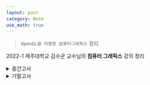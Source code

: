 ```yaml
---
layout: post
category: Note
use_math: true
---
```


> `OpenGL을 이용한 컴퓨터그래픽스` 정리

2022-1 제주대학교 김수균 교수님의 **컴퓨터 그래픽스** 강의 정리

<details>
<summary>중간고사</summary>
<div markdown="1">

## 컴퓨터 그래픽스 시스템

- 입력 -> Processor(CPU) -> Graphics Processor(GPU) -> Frame Buffer -> 모니터
- **이미지**: 2차원 이미지를 효과적으로 표현
- **모델링**: 가상 3차원 물체를 효과적으로 표현
- **렌더링**: 3차원 모델에서 2차원 이미지로 사진과 같이 사실적으로 표현
- **애니메이션**: 시간에 따른 움직임으로 자연스럽게 표현

## 필셀과 프레임 버퍼

- 래스터 방식: 그래픽스 시스엠 안에서 픽셀의 배열, 즉 래스터로 생성됨
- 각 픽셀은 영상의 한 위치나 작은 영역에 대응
- 픽셀은 Frame Buffer라고 부르는 메모리의 한 부분에 집단으로 저장

## 해상도

- 프레임 버퍼의 픽셀 수가 우리들이 볼 수 있는 영상의 상세함을 결정
- 각 픽셀의 비트 수로 정의되는 프레임 버퍼의 깊이. 즉, 정밀도가 주어진 시스템이 얼마나 많은 색을 표현할 수 있는지 결정함

## 래스터화 혹은 주사변화

- 응용 프로그램에 의하여 픽셀에 관한 정보를 처리하여 프레임 버퍼에 저장시키는 것

## OpenGL의 특징

- 그래픽스 하드웨어에 대한 소프트웨어 인터페이스
- 플랫폼에 독립적
- 다양한 그래픽스 기능을 지원하여 응용 소프트웨어 개발 용이
- OpenGL 가속 하드웨어는 셰이딩 언어를 하드웨어적으로 가속하는 기능 제공

## 그래픽스 파이프라인

- PC 메모리에 있는 프로그램과 데이터
- 그래픽스 파이프라인 구조
  - 정점 처리
  - 클리핑과 기본요소로 조립(선분, 다각형, 곡선과 곡면)
  - 래스터화
  - 단편 처리
- 응용프로그램 -> 정점 처리 -> 클리핑과 기본요소로 조립 -> 래스터화 -> 단편 처리 -> 디스플레이

## 윈도우 GDI

- 그래픽의 출력 담당
- 프린터에 프린트하는 기능도 담당

## 창 800x600변환

```c++
BOOL InitInstance(HINSTANCE hInstance, int nCmdShow){
HWND hWnd = CreateWindowW(szWindowClass, szTitle, WS_OVERLAPPEDWINDOW,
      CW_USEDEFAULT, 0, 800, 600, nullptr, nullptr, hInstance, nullptr);
}
```

## 유효화

- 윈도우의 클리아언트 영역을 훼손하면, 윈도우는 WM_PAINT 메시지를 응용 프로그램으로 보냄
- 프로그램은 윈도우에게 그 메시지를 받아서 처리했다는 것을 알려야 함
- 윈도우에게 알리는 과정을 사각형을 유효화 한다고 함

## WM_PAINT

### BeginPaint() ... EndPaint()

- 장점: 자동으로 유효화 수행
- 단점: 무효사각형을 나타내는 rcPaint 속성을 가지고 있으며, 윈도우의 클리핑 영역 외부에는 어떤 것도 그릴 수 없음
  - 그리고 싶다면 rcPaint를 다시 정의해야 함

### GetDC() ... ReleaseDC()

- 장점: 클리핑 사각형을 전체 클라이언트 영역이 됨. 따라서 클라이언트 영역을 그리기 위해 매번 무효 사각형을 정의할 필요가 없음
- 단점: 무효 사각형을 유효화하기 위해 직접 ValidateRect()를 호출
  - 윈도우는 유효화가 이루어지지 않으면 계속 WM_PAINT 메시지를 보냄

## 무효사각형(Invalid Rectangle)

- 다시 그릴 필요가 없는 유일한 영역
- InvalidateRect()함수는 클라이언트 영역의 임의의 부분만 그림

```c++
case WM_SIZE:
        GetClientRect(hWnd, &clientRect);
        Resize(clientRect.right, clientRect.bottom);
        InvalidateRect(hWnd, NULL, false);
        //(무효화할 윈도우 핸들/ 무효화할 사각형 영역 포인터/BeginPaint()를 위해 플래그 지움)

        break;
```

## ValidateRect 역할

- InvalidateRect의 반대
- 무효화된 영역을 유효화시켜 WM_PAINT 메시지가 발생하는 것을 막는데 사용함
- WM_PAINT에서 BeginPaint 함수를 사용하지 않으면 WM_PAINT 메시지가 계속 발생하여 무의미하게 CPU를 사용하는 문제가 발생
  - ValidateRect을 이용해 해결함

## bSetupPixelFormat()

- OpenGL에서 사용하기 위하여 GDI에서 제공하는 화소형식을 적절히 지정해야 함

```c++
bool bSetupPixelFormat(HDC hdc)
{
    PIXELFORMATDESCRIPTOR pfd;
    int pixelformat;

    pfd.nSize = sizeof(PIXELFORMATDESCRIPTOR);
    pfd.nVersion = 1;
    pfd.dwFlags = PFD_DRAW_TO_WINDOW | PFD_SUPPORT_OPENGL | PFD_DOUBLEBUFFER;
    pfd.dwLayerMask = PFD_MAIN_PLANE;
    pfd.iPixelType = PFD_TYPE_RGBA;
    pfd.cColorBits = 24;
    pfd.cDepthBits = 16;
    pfd.cAccumBits = 0;
    pfd.cStencilBits = 0;

    if ((pixelformat = ChoosePixelFormat(hdc, &pfd)) == 0) {
        MessageBox(NULL, "ChoosePixelFormat() failed!!!", "Error", MB_OK | MB_ICONERROR);
        return false;
    }

    if (SetPixelFormat(hdc, pixelformat, &pfd) == false) {
        MessageBox(NULL, "SetPixelFormat() failed!!!", "Error", MB_OK | MB_ICONERROR);
        return false;
    }

    return true;
}
```

## The Window Procedure

```c++
//
//  함수: WndProc(HWND, UINT, WPARAM, LPARAM)
//
//  용도: 주 창의 메시지를 처리합니다.
//
//  WM_COMMAND  - 애플리케이션 메뉴를 처리합니다.
//  WM_PAINT    - 주 창을 그립니다.
//  WM_DESTROY  - 종료 메시지를 게시하고 반환합니다.
//
//
LRESULT CALLBACK WndProc(HWND hWnd, UINT message, WPARAM wParam, LPARAM lParam)
{
    RECT clientRect;
    switch (message)
    {
    case WM_CREATE:
        // Initialize for the OpenGL rendering
        hDeviceContext = GetDC(hWnd);
        if (!bSetupPixelFormat(hDeviceContext)) {
            MessageBox(hWnd, "Error in setting up pixel format for OpenGL", "Error", MB_OK | MB_ICONERROR);
            DestroyWindow(hWnd);
        }
        hRenderingContext = wglCreateContext(hDeviceContext);
        wglMakeCurrent(hDeviceContext, hRenderingContext);
        break;

    case WM_SIZE:
        GetClientRect(hWnd, &clientRect);
        Resize(clientRect.right, clientRect.bottom);
        InvalidateRect(hWnd, NULL, false);

        break;
        /*
    case WM_COMMAND:
        {
            int wmId = LOWORD(wParam);
            // 메뉴 선택을 구문 분석합니다:
            switch (wmId)
            {
            case IDM_ABOUT:
                DialogBox(hInst, MAKEINTRESOURCE(IDD_ABOUTBOX), hWnd, About);
                break;
            case IDM_EXIT:
                DestroyWindow(hWnd);
                break;
            default:
                return DefWindowProc(hWnd, message, wParam, lParam);
            }
        }
        break;
        */
    case WM_PAINT:
    {
        DrawScene(hDeviceContext);
        ValidateRect(hWnd, NULL);

        /*
            PAINTSTRUCT ps;
            HDC hdc = BeginPaint(hWnd, &ps);
            // TODO: 여기에 hdc를 사용하는 그리기 코드를 추가합니다...
            EndPaint(hWnd, &ps);
            */
    }
    break;
    case WM_DESTROY:
        // Destroy all about OpenGL
        if (hRenderingContext)
            wglDeleteContext(hRenderingContext);
        if (hDeviceContext)
            ReleaseDC(hWnd, hDeviceContext);
        PostQuitMessage(0);
        break;
    default:
        return DefWindowProc(hWnd, message, wParam, lParam);
    }
    return 0;
}
```

## 가상 키 사용

```c++
case WM_KEYDOWN:
            switch (wParam)
            {
                case VK_LEFT:
                    // Process the LEFT ARROW key.
                    break;
                case VK_RIGHT:
                    // Process the RIGHT ARROW key.
                    break;
                case VK_UP:
                    // Process the UP ARROW key.
                    break;
                case VK_DOWN:
                    // Process the DOWN ARROW key.
                    break;
                // Process other non-character keystrokes.
                default:
                    break;
            }
```

## 속성

- 기하학적 primitve를 렌더링하는 방법을 결정하는 속성(물체들의 외형)
  - 컬러(points, lines, polygons)
  - 사이즈와 너비(points, lines)
  - 스티플 패턴(lines, polygons)
  - 폴리곤 모드(Polygon mode)

![example](https://math.hws.edu/eck/cs424/notes2013/images/06/gl-primitives.png){:.ioda}

## POLYGON

- Loop로 닫혀 있지만, 내부가 있는 물체

```c++
glColor3f(1.0f, 0.0f, 0.0f);
glBegin(GL_POLYGON);
    glVertex2f(0, 0);
    glVertex2f(0, 100);
    glVertex2f(100, 100);
    glVertex2f(100, 0);
glEnd();
```

## POINTS

```c++
glPointSize(5.0f)
glBegin(GL_POINTS);
    glColor3f(1.0f, 0.0f, 0.0f);
    glVertex2f(100, 100);
    glColor3f(1.0f, 0.0f, 0.0f);
    glVertex2f(100, 200);
    glColor3f(1.0f, 0.0f, 0.0f);
    glVertex2f(200, 200);
    glColor3f(1.0f, 0.0f, 0.0f);
    glVertex2f(200, 100);
glEnd(); // 점 4개 출력
```

## LINES

```c++
glLineWidth(5.0f)
glBegin(GL_LINES);
    glColor3f(1.0f, 0.0f, 0.0f);
    glVertex2f(100, 100);
    glColor3f(0.0f, 1.0f, 0.0f);
    glVertex2f(100, 200);
    glColor3f(0.0f, 0.0f, 1.0f);
    glVertex2f(200, 200);
    glColor3f(0.0f, 0.0f, 0.0f);
    glVertex2f(200, 100);
glEnd(); // 그라데이션 색상의 선 2개 출력
```

## LINE STRIP

```c++
glLineWidth(5.0f)
glBegin(GL_LINE_STRIP);
    glColor3f(1.0f, 0.0f, 0.0f);
    glVertex2f(100, 100);
    glColor3f(0.0f, 1.0f, 0.0f);
    glVertex2f(100, 200);
    glColor3f(0.0f, 0.0f, 1.0f);
    glVertex2f(200, 200);
    glColor3f(0.0f, 0.0f, 0.0f);
    glVertex2f(200, 100);
glEnd(); // 그라데이션 색상의 ㄷ 오른쪽으로 돌린 모양 출력
```

## LINE LOOP

```c++
glLineWidth(5.0f)
glBegin(GL_LINE_LOOP);
    glColor3f(1.0f, 0.0f, 0.0f);
    glVertex2f(100, 100);
    glColor3f(0.0f, 1.0f, 0.0f);
    glVertex2f(100, 200);
    glColor3f(0.0f, 0.0f, 1.0f);
    glVertex2f(200, 200);
    glColor3f(0.0f, 0.0f, 0.0f);
    glVertex2f(200, 100);
glEnd(); // 그라데이션 색상의 ㅁ 출력
```

## LINE STIPPLE

```c++
glEnable(GL_LINE_STIPPLE);
glLineWidth(5.0f)
glLineStipple(3, 0xcccc)
glBegin(GL_LINE_LOOP);
    glColor3f(1.0f, 0.0f, 0.0f);
    glVertex2f(100, 100);
    glColor3f(0.0f, 1.0f, 0.0f);
    glVertex2f(100, 200);
    glColor3f(0.0f, 0.0f, 1.0f);
    glVertex2f(200, 200);
    glColor3f(0.0f, 0.0f, 0.0f);
    glVertex2f(200, 100);
glEnd();
glDisable(GL_LINE_STIPPLE) // 펀칭되어있는 ㅁ 출력
```

## 연습문제

```c++
glColor3f(0.0f, 0.0f, 0.0f);
   glLineStipple(3, 0x1C47);
   glLineWidth(5);
      glEnable(GL_LINE_STIPPLE);
      glBegin(GL_LINES);
        glVertex2f(100, 200);
        glVertex2f(200, 200);
      glEnd();
      glDisable(GL_LINE_STIPPLE);
```

## TRIANGLES

```c++
glBegin(GL_TRIANGLES);
    glColor3f(1.0f, 0.0f, 0.0f);
    glVertex2f(100, 100);
    glColor3f(0.0f, 1.0f, 0.0f);
    glVertex2f(100, 200);
    glColor3f(0.0f, 0.0f, 1.0f);
    glVertex2f(200, 200);
    glColor3f(0.0f, 0.0f, 0.0f);
    glVertex2f(200, 100);
glEnd(); // 그라데이션 색상의 삼각형 출력
```

## TRIANGLES STRIP

```c++
glBegin(GL_TRIANGLE_STRIP);
    glColor3f(1.0f, 0.0f, 0.0f);
    glVertex2f(100, 100);
    glColor3f(0.0f, 1.0f, 0.0f);
    glVertex2f(100, 200);
    glColor3f(0.0f, 0.0f, 1.0f);
    glVertex2f(200, 200);
    glColor3f(0.0f, 0.0f, 0.0f);
    glVertex2f(200, 100);
glEnd(); // 그라데이션 색상의 삼각형 2개 출력
```

처음 세 개 정점으로 삼각형을 그린 뒤, 정점이 추가 될 떄마다 삼각형을 직전 두 개 정점과 연결하여 삼각형 추가

## TRIANGLES FAN

```c++
glBegin(GL_TRIANGLE_FAN);
    glColor3f(1.0f, 0.0f, 0.0f);
    glVertex2f(100, 100);
    glColor3f(0.0f, 1.0f, 0.0f);
    glVertex2f(100, 200);
    glColor3f(0.0f, 0.0f, 1.0f);
    glVertex2f(200, 200);
    glColor3f(0.0f, 0.0f, 0.0f);
    glVertex2f(200, 100);
glEnd(); // 그라데이션 색상의 사각형 출력
```

## Attribute

## OpenGL 카메라

- -z 방향을 가리키는 세계공간의 원점에 카메라를 배치함
- 기본 관측 공간: 한 변의 길이가 2인 원점 중앙에 있는 상자
- 지역좌표(모델좌표): 피사체
- 세계좌표(월드좌표): 무엇을 기준으로 이동, 회전할까
- 쉐이딩: 피사체들이 입거나 가지고 있는 색

```c++
gluLookAt(viewer[0], viewer[1], viewer[2], 0.0, 0.0, 0.0, 0.0, 1.0, 0.0);
glRotatef(theta, 1.0f, 0.0f, 0.0f);
///
gluLookAt(2.0, 2.0, 2.0, 0.0, 0.0, 0.0, 0.0, 1.0, 0.0); // 3차원으로 만들어 줌
``
```

## OpenGL에서 초기 카메라

- 객체 프레임의 원점에 놓임
- -z축의 음수방향을 향함
- 직교관측으로 설정됨
- 기본 투영면은 z=0인 면이고, 투영방향은 z축과 나란한다

## 관측(Viewing)

- 투영 행렬에 의해 수행된다.
- 먼저, 행렬 모드를 설정 -> 단위 행렬 -> 투영 행렬
- 관측의 기본 요소
  - 객체: 영상생성 과정이나 관측자와 관계없이 공간에 존재
  - 관측자: 물체의 영상을 형성하는 것
  - 투영선
  - 투영면
- 투영 중심
  - COP가 유한한 경우: 투시 관측
  - COP가 무한한 경우: 평행 관측

## 뷰포트(Viewports)

- 디스플레이 윈도우의 직사각형 영역
- 뷰 사각형과 윈도우 사각형의 종횡비가 일치하지 않아, 왜곡현상 발생 가능

## 종횡비 유지

```c++
void Resize(int width, int height)
{
    glMatrixMode(GL_PROJECTION);
    glLoadIdentity();

    glViewport(0, 0, width, height);

    if (width <= height)
        glOrtho(-2.0, 2.0, -2.0 * (GLfloat)height / (GLfloat)width,
            2.0 * (GLfloat)height / (GLfloat)width, 1.0, 10.0);

    else
        glOrtho(-2.0 * (GLfloat)width / (GLfloat)height,
            2.0 * (GLfloat)width / (GLfloat)height, -2.0, 2.0, 1.0, 10.0);

    return;

}
```

## 투영

- 3차원 객체가 2차원 객체로 변환되는 과정
- 모델 좌표계, 전역 죄표계, 시점 좌표계를 순차적으로 거친 다각형 정점 좌표를 2차원 투영면에 사상시키는 과정
- 시선: 물체 곳곳을 향함
- 시선: 초점을 향함
- 관찰자 위치: 투영 중심 = 시점 좌표계 원점
- 투시 투영: glFrustum, gluPerspective(시야각 y축)
- 직교 투영: glOrtho
- 축측 세 각이 모두 같으면 등각 투영, 두 각이 같으면 이각 투영, 모두 다르면 삼각 투상

## 클리핑

- 투영은 보이는 범위를 제한하기도 한다. 3차원 공간에 그려진 물체라고 해서 모두 다 보여야 하는 것은 아니며 그 중 필요한 범위를 설정하여 일부만 표시한다. 보이는 영역을 잘라내는 것을 클리핑

## 평행 투영

- 시점이 물체로부터 무한대의 거리에 있다고 간주
  - 투영선이 평행
  - 원래 물체의 평행선은 투영 후에도 평행
  - 시점과의 거리에 무관하게 같은 길이의 물체는 같은 길이로 투영

## 직교 투영

- 투영선이 반드시 투영면과 직교

```c++
glMatrixMode(GL_PROJECTION);
glLoadIdentity( );
glOrtho(left, right, bottom, top, near, far);
// near < far, 양수 음수 모두 가능
```

```c++
if (width <= height)
        glOrtho(-2.0, 2.0, -2.0 * (GLfloat)height / (GLfloat)width,
            2.0 * (GLfloat)height / (GLfloat)width, 1.0, 10.0);

    else
        glOrtho(-2.0 * (GLfloat)width / (GLfloat)height,
            2.0 * (GLfloat)width / (GLfloat)height, -2.0, 2.0, 1.0, 10.0);
```

## 다중 관측 직교 투영

- 여러 개의 투영면을 만드는데, 각각은 객체의 주면 중 하나와 평행하다.
- 일반적으로 세 개의 관측(전면, 상면, 우측면 등)을 표시한다.
- 거리와 각이 모두 보존되고 거리와 모양의 왜곡이 없음

## 축측 투영

- 투영선은 투영면에 수직이지만, 투영면은 객체에 대한 어떠한 방향에도 존재할 수 있다.
  - **등축 투영**: 만일 투영면이 삼각형 객체의 모서리에서 만나는 세 개의 주면에 대해서 대칭으로 놓여짐
  - **이축 투영**: 투영면이 두 개의 주면이 대칭되도록 놓여짐
  - **삼축 투영**: 일반적인 경우

## 경사 투영

- 투영면에 평행한 면들에 대해서만 각이 유지됨

## 투시 투영

- 투영면에서 멀리 떨어져 있는 객체는 작게, 가까운 거리에 있는 객체는 상대적으로 크게 투영
  - 시점이 물체로부터 유한한 거리가에 있다고 간주
  - 투영선이 시점에서 출발하여 방사선 모양으로 퍼져감
  - 카메라나 사람의 눈이 물체를 포착하는 방법

```c++
glMatrixMode(GL_PROJECTION);
glLoadIdentity( );
glFrustum(left, right, bottom, top, near, far);
// near과 far은 항상 양수!!
```

```c++
if (width <= height)
        glFrustum(-2.0, 2.0, -2.0 * (GLfloat)height / (GLfloat)width,
            2.0 * (GLfloat)height / (GLfloat)width, 1.0, 10.0);

    else
        glFrustum(-2.0 * (GLfloat)width / (GLfloat)height,
            2.0 * (GLfloat)width / (GLfloat)height, -2.0, 2.0, 1.0, 10.0);
```

```c++
glMatrixMode(GL_PROJECTION);
glLoadIdentity( );
gluPerspective(fovy, aspect, near, far);
// fovy: y축 방향으로 시야각
// 종횡비 = width / height
```

```c++
gluPerspective(90, (GLdouble)width / (GLdouble)height, 1.0, 10.0);
```

## 원근감

- 동일한 크기의 물체라도 시점으로부터 멀리 있는 것은 작게 보이고 가까운 것은 크게 보임
- 일점, 이점, 삼점 투시 관측의 차이는 객체의 세가지 주 방향 가운데 얼마나 많은 방향이 투영면에 평행한 가에 있음
- 삼점 투시의 겨웅 세 개의 주 방향에 평행한 모든 직선들은 세 개의 소실점에서 만남

## 소실점

- 투시 투영 결과 평행선이 만나는 점

## 투시투영변환

- 직선->직선 / 평면->평면
- 물체 정점간의 거리에 대한 축소율이 달라짐

## 등축

- 3차원 물체를 평면 상에 표현하기 위한 방법의 일종으로 x, y, z세 좌표푹이 서로 이루는 각도가 모두 같거나 120도를 이루는 특성

## 시야각

- 카메라의 시야각 안에 들어오는 물체만 이미지로 나타남

## 뷰 볼륨

- 장면으로 잘라내는 공간
- frustum - 잘려진 피라미드

## 그림자 폴리곤

- 과정을 (x1, y1, z1)에 위치
- (-x1, -y1, -z1)만큼 평행 이동
- 원점 중심으로 투시 투영
- 다시 (x1, y1, z1)만큼 평행 이동

```c++
//shadow Polygon 변수 추가
GLfloat light_pos[3] = { -1.0f, 10.0f, -1.0f };
void Quad_NC(int a, int b, int c, int d);
```

```c++
GLfloat m[16];
    for (int i = 0; i < 16; i++) m[i] = 0.0f;
    m[0] = m[5] = m[10] = 1.0f;
    m[7] = -1.0f / light_pos[1];

    glPushMatrix();
    glTranslatef(0.0f, -1.5f, 0.0f);
    glTranslatef(light_pos[0], light_pos[1], light_pos[2]);
    glMultMatrixf(m);
    glTranslatef(-light_pos[0], -light_pos[1], -light_pos[2]);


    glColor3f(0.5f, 0.5f, 0.5f);
    glBegin(GL_QUADS);
    Quad_NC(0, 3, 2, 1);
    Quad_NC(1, 2, 6, 5);
    Quad_NC(2, 3, 7, 6);
    Quad_NC(3, 0, 4, 7);
    Quad_NC(4, 5, 6, 7);
    Quad_NC(5, 4, 0, 1);
    glEnd();
    glPopMatrix();
```

</div>
</details>

<details>
<summary>기말고사</summary>
<div markdown="1">

## Basic Elements

보다 정교한 물체를 만들 수 이쓴 최소 기본 요소 조합

- Points : 공간에서의 위치
- Scalars : 두 점 사이의 거리를 측정
- Vectors : 크기와 방향이 있는 모든 양

## 변환

한 점 또는 벡터를 다른 점 또는 벡터로 매핑 시키는 것

## 이동

객체를 구성하는 각 점을 동일한 양만큼 이동

## 회전

주어진 회전축과 기준점에 대해 반시계 방향으로 회전

## 신축(확대/축소)

원점을 기준으로 크기 인자만큼 물체의 크기를 늘이거나 또는 줄임

- uniform : 각 축 방향으로 동일한 비율로 신축
- 필요한 요소: 기준점, 방향, 크기
- 반사: 신축의 크기가 음수

## Affine
- 아핀 변환(Affine Transformation)이란 점, 직선, 평면, 평행선을 보존하는 변환
- 동차 좌표계(Homogeneous Coordinates)를 사용하면 아핀 변환을 하나의 행렬곱으로 나타 낼 수 있다.
- 동차 좌표계(x, y, z,ω)에서 ω값으로 점은 1 벡터는 0이다.

## 좌표계

- 직교 좌표계 : 2차원에서 어떤 위치를 나타낼 때 사용 -> 회전 표시 안됨
- 극좌표계 : 2차원에서 임의의 점을 r과 θ 로 표시 (r, θ)
  - 각도: 동일한 기점을 갖는 두 개의 반직선이 벌어지는 정도
  - 라디안: 점선으로 나타낸 두 반직선 사이의 곡선 부분의 길이는 두 반직선 사이를 라디안으로 나타낸 각도임
  - 회전의 필요한 요소
    - 기준점(고정점): 회전에 의해 위치가 변하지 않는 점
    - 회전각 : 양수(오른손 좌표계에서는 반시계 방향)
    - 3D에서 회전축 : 회전에 의해 축 위에 있는 점들의 위치는 변하지 않음
- 등차좌표계
  - frame : 기저벡터와 참조점(원점)을 포함하는 것
  - Homogeneous coordinates
    - Hardware pipeline은 4차원 표현으로 작동함
    - For orthographic viewing, 벡터에 대해 w=0을 유지하고, 점에 대해 w=1을 유지함
    - For perspective viewing, 투시 분활이 필요함

## OpenGL에서 변환 행렬

- CTM : 모든 꼭지점에 적용될 행렬
  - 렌더링 파이프라인의 일부
  - 행렬 모드: Model-view와 projection 행렬
    ![same](./image/same.jpg)

## OpenGL에서 변환 행렬 - 예제

- 필요한 요소
  - 기준점: (4,5,6)
  - 회전 각: 45도
  - 회전축: 원점에서 점(1,2,3)을 지나는 벡터

```c++
glMatrixMode(GL_MODELVIWE);
glLoadIdentity( );
glTranslatef(4.0, 5.0, 6.0);
glRotatef(45.0, 1.0, 2.0, 3.0);
glTranslatef(-4.0, -5.0, -6.0);
```

<details>
<summary>더보기</summary>
<div markdown="1">

```c++
float theta[3] = { 0.0f, 0.0f, 0.0f };
int axis = 1;
void display(void){
    glClearColor(1.0f, 1.0f, 1.0f, 1.0f);
    glClear(GL_COLOR_BUFFER_BIT | GL_DEPTH_BUFFER_BIT);
    glMatrixMode(GL_MODELVIEW);
    glLoadIdentity();
    glRotatef(theta[0], 1.0, 0.0, 0.0);
    glRotatef(theta[1], 0.0, 1.0, 0.0);
    glRotatef(theta[2], 0.0, 0.0, 1.0);
    colorcube();
    SwapBuffers();
}
```

</div>
</details>

## 사원수

애니메이션의 부드러운 회전을 구현하기 위해 오힐러 회전 행렬을 대신 사용되는 복소수로서, 하나의 실수부와 세 개의 허수부를 갖는 수를 무엇이라 부르는가

## 사원수와 3D 회전

- 문제점
  - 3차원에서는 원점을 중심으로 회전을 지정하기 위해서는 벡터값인 회전축 방향과 스칼라 값인 회전각 모두를 지정해야하기 때문에 매우 복잡함
- 해결책 : 사원수를 이용해서 해결 가능

## 로봇팔 예제

<details>
<summary>시험에 안나옴</summary>
<div markdown="1">

```c++
void DrawScene(HDC MyDC)
{
    glEnable(GL_DEPTH_TEST);

    glClearColor(1.0f, 1.0f, 1.0f, 1.0f);
    glClear(GL_COLOR_BUFFER_BIT | GL_DEPTH_BUFFER_BIT );
    glMatrixMode(GL_MODELVIEW);
    glLoadIdentity();

    gluLookAt(2.0f, 2.0f, 2.0f, 0.0f, 0.0f, 0.0f, 0.0f, 1.0f, 0.0f);

    //행렬 직접 설정 ------------
    // math.h 헤더 사용
    //GLfloat m[16];
    //for (int i = 0; i < 16; i++) m[i] = 0.0f;
    //m[0] = m[5] = m[10] = m[15] = 1.0f;
    //m[4] = 1.0f / tanf(60 / 180.f * 3.14159265);
    //glMultMatrixf(m);
    //------------------------------
    //glPushMatrix();
    //glTranslatef(0.0f, -1.0f, 0.0f);
    //
    //glColor3f(1.0f, 0.0f, 0.0f);
    //glutWireTetrahedron();
    //glPopMatrix();
    //glTranslatef(0.0f, 1.0f, 0.0f);
    //
    //glColor3f(0.0f, 1.0f, 0.0f);
    //glutWireCube(0.5);

    //회전을 위해 glRotatef을 추가, 팔 각각에 모두 추가
    glTranslatef(0.0f, -1.0f, 0.0f);
    glRotatef(baseAngle, 0.0f, 1.0f, 0.0f);
    BaseArm();
    glRotatef(lowAngle, 0.0f, 0.0f, 1.0f);
    glTranslatef(0.0f, 0.4f, 0.0f);

    LowerArm();
    glTranslatef(0.0f, 1.0f, 0.0f);
    glRotatef(upperAngle, 1.0f, 0.0f, 0.0f);

    UpperArm();
    SwapBuffers(MyDC);
    return;
}

void BaseArm(void)
{
    glPushMatrix();
    glColor3f(1.0f, 0.0f, 0.0f);
    glRotatef(-90.0f, 1.0f, 0.0f, 0.0f);
    gluCylinder(p0bj, 0.5, 0.5, 0.3, 20, 1);
    glPopMatrix();

    return;
}

void LowerArm(void)
{
    glPushMatrix();
    glColor3f(0.0f, 1.0f, 0.0f);
    glTranslatef(0.0f, 0.5f, 0.0f);
    glScalef(0.2f, 1.0f, 0.2f);
    glutWireCube(1.0);
    glPopMatrix();

    return;
}

void UpperArm(void)
{
    glPushMatrix();
    glColor3f(0.0f, 0.0f, 1.0f);
    glTranslatef(0.0f, 0.4f, 0.0f);
    glScalef(0.2f, 0.8f, 0.2f);
    glutWireCube(1.0);
    glPopMatrix();

    return;
}
```

</div>
</details>

## GL의 모델변환

- 후위 곱셈
  - 세계 좌표계를 기준으로 하는 모델 좌표계의 변환

## glPushMatrix() and glPopMatrix()

변환 수행 후 실행 전과 동일한 상태로 복귀

## 렌더링

- 각 필셀에 채워질 색상을 정하는 과정
- 빛과 반사되는 면 사이에 발생하는 여러 종류의 상호작용에 의해 색상 결정

## 음영 = 그늘

## 조명의 종류

- 주변광 : 균일하게 비추어지는 조명
  - 과정이 반복되면서 광원의 위치 및 수와는 상관없이 어느 정도 균일한 조명이 됨
  - 주변 조명에 의한 산란 반사
- 점 광원 : 모든 방향으로 동일한 양의 빛을 방출
  - GL_CONSTANT_ATTENUATION (default: 1)
  - GL_LINEAR_ATTENUATION (default: 0)
  - GL_QUADRATIC_ATTENUATION (default: 0)
- 원거리 광원 방향성광원 : 무한한 거리이ㅔ 있는 점 광원 -> 벡터가 변하지 않음
  - 거리에 따른 감쇄 현상 없음
  - GL_POSITION, GL_DIFFUSE, GL_SPECULAR, GL_AMBIENT
- 스포트 광원 : 방향과 범위 각을 갖는 점 광원
  - 감쇄현상, 중앙에 집중되고 주변으로 갈수록 줄어듦
  - GL_SPOT_DIRECTION, GL_SPOT_CUTOFF, GL_SPOT_EXPONENT
- Glfloat position(x, y, z, a)
  - a = 0 : 무한대의 위치에 놓음
  - a = 1 : 지정된 좌표에 위치

## 표면의 성질

- 산란반사 : 반사되는 빛을 모든 방향으로 보냄
  - 빛의 반사량: 입사 광선의 각도에 따라 달라짐, 코사인 법칙
- 거울반사 : 반사되는 빛을 일정 방향의 범위 각 안으로 보냄

  - 빛의 반사량 : 입사 광선과 시점(카메라) 사이의 각에 따라 달라짐
    ![spec](./image/spec.jpg)
  - Phong model: Shininess 계수
    - 100 < < 200 : 광택이 많은 표면
    - 1 ≤ < 100 : 광택이 없는 표면

- 투과: 굴절
  ![refl](./image/refl.jpg)

## 렌더링 방정식
![ran](./image/ran.jpg)

..? 천천히 생각해보자
광원에서 나온 빛은 다양한 방향으로 표면에 도착해서 반사, 투과, 굴절 등을 할 것이고
반사된 빛 중 일부만이 카메라(viewer)에 잡힐 것이다. 표면의 광택감은 빛의 행로에 큰 영향을 끼치는데, 우리는 이 광택의 정도를 Shininess 계수라 한다. 이 값은 그림에서 알파로 표현되었다. 이 값은 작을 수록 표면에 광택이 없고 눈이 부시게 된다.
우리는 카메라에 잡히는 빛이 카메라로 향하는 빛인 점을 알 수 있다.

## 예제

<details>
<summary>시험에 안나옴</summary>
<div markdown="1">

```c++
void DrawScene(HDC MyDC)
{
    glEnable(GL_DEPTH_TEST);

    glClearColor(1.0f, 1.0f, 1.0f, 1.0f);
    glClear(GL_COLOR_BUFFER_BIT | GL_DEPTH_BUFFER_BIT );
    glMatrixMode(GL_MODELVIEW);
    glLoadIdentity();

    gluLookAt(2.0f, 2.0f, 2.0f, 0.0f, 0.0f, 0.0f, 0.0f, 1.0f, 0.0f);
    glEnable(GL_LIGHTING);
    glEnable(GL_LIGHT0);

    //GLfloat position0[] = { 2.0f, 0.0f, 0.0f, 1.0f };
    //GLfloat diffuse0[] = { 1.0f, 0.0f, 0.0f, 1.0f };
    //GLfloat specular0[] = { 1.0f, 1.0f, 1.0f, 1.0f };
    //GLfloat ambient0[] = { 0.1f, 0.1f, 0.1f, 0.1f };
    //
    //glLightfv(GL_LIGHT0, GL_POSITION, position0);
    //glLightfv(GL_LIGHT0, GL_DIFFUSE, diffuse0);
    //glLightfv(GL_LIGHT0, GL_SPECULAR, specular0);
    //glLightfv(GL_LIGHT0, GL_AMBIENT, ambient0);
    //
    ////감쇄현상
    ////glLightf(GL_LIGHT0, GL_CONSTANT_ATTENUATION, 2.0f);
    ////glLightf(GL_LIGHT0, GL_LINEAR_ATTENUATION, 0.2f);
    ////glLightf(GL_LIGHT0, GL_QUADRATIC_ATTENUATION, 0.1f);
    //
    ////스포트라이트
    //GLfloat direction0[] = { -1.0f, 0.5f, 0.0f };
    //glLightfv(GL_LIGHT0, GL_SPOT_DIRECTION, direction0);
    //glLightf(GL_LIGHT0, GL_SPOT_CUTOFF, 30.0f);
    //glLightf(GL_LIGHT0, GL_SPOT_EXPONENT, 20.0f);
    //
    ////조명 추가
    //glEnable(GL_LIGHT1);
    //
    //GLfloat position1[] = { 0.0f, 1.0f, 0.0f, 0.0f };
    //GLfloat diffuse1[] = { 0.0f, 0.0f, 1.0f, 1.0f }; //난반사
    //GLfloat specular1[] = { 1.0f, 1.0f, 1.0f, 1.0f };
    //GLfloat ambient1[] = { 0.1f, 0.1f, 0.1f, 0.1f };
    //
    //glLightfv(GL_LIGHT1, GL_POSITION, position1);
    //glLightfv(GL_LIGHT1, GL_DIFFUSE, diffuse1);
    //glLightfv(GL_LIGHT1, GL_SPECULAR, specular1);
    //glLightfv(GL_LIGHT1, GL_AMBIENT, ambient1);
    //
    //glMultMatrixd(trball.rMat);
    //
    //glColor3f(1.0f, 0.0f, 0.0f);
    ////glutWireTeapot(1.0);
    //glutSolidTeapot(1.0);

    if (PS) {
        DireactionalLight(PS);
    }
    else if (DS) {
        PointLight(DS);
    }
    else if (SS) {
        SpotLight(SS);
    }
    else if (MS) {
        MultipleLight(MS);
    }
    glMultMatrixd(trball.rMat);
    glColor3f(1.0f, 0.0f, 0.0f);
    glutSolidTeapot(1.0);
    // glutWireTeapot(1.0);


    SwapBuffers(MyDC);

    return;
}
void DireactionalLight(bool DS)
{
    if (DS)
    {
        GLfloat position0[] = { 0.0f, 1.0f, 0.0f, 0.0f };
        GLfloat diffuse0[] = { 0.0f, 0.0f, 1.0f, 1.0f };
        GLfloat specular0[] = { 1.0f, 1.0f, 1.0f, 1.0f };
        GLfloat ambient0[] = { 0.1f, 0.1f, 0.1f, 0.1f };

        glLightfv(GL_LIGHT0, GL_POSITION, position0);
        glLightfv(GL_LIGHT0, GL_DIFFUSE, diffuse0);
        glLightfv(GL_LIGHT0, GL_SPECULAR, specular0);
        glLightfv(GL_LIGHT0, GL_AMBIENT, ambient0);
    }
}
void PointLight(bool PS)
{
    if (PS)
    {
        GLfloat position0[] = { 2.0f, 0.0f, 0.0f, 1.0f };
        GLfloat diffuse0[] = { 1.0f, 0.0f, 0.0f, 1.0f };
        GLfloat specular0[] = { 1.0f, 1.0f, 1.0f, 1.0f };
        GLfloat ambient0[] = { 0.1f, 0.1f, 0.1f, 0.1f };

        glLightfv(GL_LIGHT0, GL_POSITION, position0);
        glLightfv(GL_LIGHT0, GL_DIFFUSE, diffuse0);
        glLightfv(GL_LIGHT0, GL_SPECULAR, specular0);
        glLightfv(GL_LIGHT0, GL_AMBIENT, ambient0);

        glLightf(GL_LIGHT0, GL_CONSTANT_ATTENUATION, 2.0f);
        glLightf(GL_LIGHT0, GL_LINEAR_ATTENUATION, 0.2f);
        glLightf(GL_LIGHT0, GL_QUADRATIC_ATTENUATION, 0.1f);
    }

}
void SpotLight(bool SS)
{
    if (SS)
    {
        GLfloat position0[] = { 0.0f, 0.0f, 2.0f, 1.0f };
        GLfloat diffuse0[] = { 0.0f, 1.0f, 0.0f, 1.0f };
        GLfloat specular0[] = { 1.0f, 1.0f, 1.0f, 1.0f };
        GLfloat ambient0[] = { 0.1f, 0.1f, 0.1f, 0.1f };

        glLightfv(GL_LIGHT0, GL_POSITION, position0);
        glLightfv(GL_LIGHT0, GL_DIFFUSE, diffuse0);
        glLightfv(GL_LIGHT0, GL_SPECULAR, specular0);
        glLightfv(GL_LIGHT0, GL_AMBIENT, ambient0);

        GLfloat directional0[] = { 0.0f, 0.0f, -1.0f };
        glLightfv(GL_LIGHT0, GL_SPOT_DIRECTION, directional0);
        glLightf(GL_LIGHT0, GL_SPOT_CUTOFF, 30.0f);
        glLightf(GL_LIGHT0, GL_SPOT_EXPONENT, 10.0f);
    }

}
void MultipleLight(bool MS) {

    if (MS)
    {
        glEnable(GL_LIGHT1);
        glEnable(GL_LIGHT2);
        GLfloat position0[] = { 0.0f, 1.0f, 0.0f, 0.0f };
        GLfloat diffuse0[] = { 0.0f, 0.0f, 1.0f, 1.0f };
        GLfloat specular0[] = { 1.0f, 1.0f, 1.0f, 1.0f };
        GLfloat ambient0[] = { 0.1f, 0.1f, 0.1f, 0.1f };

        glLightfv(GL_LIGHT0, GL_POSITION, position0);
        glLightfv(GL_LIGHT0, GL_DIFFUSE, diffuse0);
        glLightfv(GL_LIGHT0, GL_SPECULAR, specular0);
        glLightfv(GL_LIGHT0, GL_AMBIENT, ambient0);

        GLfloat position1[] = { 2.0f, 0.0f, 0.0f, 1.0f };
        GLfloat diffuse1[] = { 1.0f, 0.0f, 0.0f, 1.0f };
        GLfloat specular1[] = { 1.0f, 1.0f, 1.0f, 1.0f };
        GLfloat ambient1[] = { 0.1f, 0.1f, 0.1f, 0.1f };

        glLightfv(GL_LIGHT1, GL_POSITION, position1);
        glLightfv(GL_LIGHT1, GL_DIFFUSE, diffuse1);
        glLightfv(GL_LIGHT1, GL_SPECULAR, specular1);
        glLightfv(GL_LIGHT1, GL_AMBIENT, ambient1);

        glLightf(GL_LIGHT1, GL_CONSTANT_ATTENUATION, 2.0f);
        glLightf(GL_LIGHT1, GL_LINEAR_ATTENUATION, 0.2f);
        glLightf(GL_LIGHT1, GL_QUADRATIC_ATTENUATION, 0.1f);

        GLfloat position2[] = { 0.0f, 0.0f, 2.0f, 1.0f };
        GLfloat diffuse2[] = { 0.0f, 1.0f, 0.0f, 1.0f };
        GLfloat specular2[] = { 1.0f, 1.0f, 1.0f, 1.0f };
        GLfloat ambient2[] = { 0.1f, 0.1f, 0.1f, 0.1f };

        glLightfv(GL_LIGHT2, GL_POSITION, position2);
        glLightfv(GL_LIGHT2, GL_DIFFUSE, diffuse2);
        glLightfv(GL_LIGHT2, GL_SPECULAR, specular2);
        glLightfv(GL_LIGHT2, GL_AMBIENT, ambient2);

        GLfloat directional0[] = { 0.0f, 0.0f, -1.0f };
        glLightfv(GL_LIGHT2, GL_SPOT_DIRECTION, directional0);
        glLightf(GL_LIGHT2, GL_SPOT_CUTOFF, 30.0f);
        glLightf(GL_LIGHT2, GL_SPOT_EXPONENT, 20.0f);
    }

}

```
</div>
</details>

## 표면 렌더링

- 각 픽셀에 채워진 색상을 정하는 과정
- 지역적 렌더링, 전역적 렌더링

## 다각형 쉐이딩 기법

- 다각형 메쉬의 각 면을 렌더링
- 균일 쉐이딩, 그로우 쉐이딩, 퐁 쉐이딩

## 텍셀

텍스처 이미지는 프로세서 메모리에 배열로 저장될 때 그 배여의 요소

## 균일 쉐이딩

- 균일 쉐이딩 된 물체들은 다각형으로 구성된 것처럼 보임
- 각 면에 대해 한 번의 렌더링 방정식 계산
- 인간의 시각 시스템
  - 측면 금제
    - 망막의 신경 세포가 주위를 억제시키는 현상
    - 빛의 세기의 차이에 매우 예민함
  - 마하 밴드
    - 경계선 영역은 실제보다 더 밝게 인식됨
  - 이러한 현상을 피하기 위해 부드러운 쉐이딩 기술 필요

## 그로우 쉐이딩

- 각 꼭지점에 대해 한 번의 렌더링 방정식 계산 -> 선형 보간법
- 꼭지점의 법선 벡터 -> 이웃 면들의 법선 벡터의 평균
- 다각형 메쉬가 부드럽게 렌더링 됨

## 환경 매핑

렌더링 되고자 하는 객체의 주변 영상들을 텍스처로 매핑시킴으로써 표면에 주변을 반사하는 정반사의 특징을 잘 표현할 수 있는 텍스처 매핑 기술

## 범프 매핑

렌더링될 물체의 픽셀마다 표면 법선을 흔들어 높낮이가 있어 보이게 하는 컴퓨터 그래픽 기술 중 하나. 그 결과는 실제 물체의 표면과 매우 비슷해 보임

![shading](./image/shading.jpg)

## 퐁 쉐이딩

- 각 픽셀에 대해 한 번의 렌더링 방정식 계산 -> off-line
- 다각형 내의 한 점에서의 법선 벡터 계산

## 전역적 렌더링

- 전역 조명 모델 : 다른 물체면에서 반사되어 입사되는 빛까지 고려한 조명 모델
  - 전역적 효과
    - 그림자
    - 굴절
    - 물체 사이의 반사
  - 기법
    - 광선 추적법
- 지역 조명 모델 : 광원으로부터 직접 물체면으로 입사되는 빛 만을 고려한 모델
  - 지역적 조명 모델의 단점
    - 다른 물체의 의해 광원의 일부가 가려지는 현상을 표현 못함
    - 다른 물체들로부터 반사되어 받는 빛을 표현 못함

## 그림자

광원이 가려진 현상

## 광선 추적 트리

- 조명 계산을 이진 트리로 표현
  - 한쪽 가지 -> 반사
  - 다른 쪽 가지 -> 투과
  - 종료 -> 최대 값에 도달하거나 광원에 만나는 경우
- 픽셀 강도
  - 루트 노드에서 계산한 모든 강도들의 합
  - leaf 노드로부터 출발
  - 어떤 표면과도 교차하지 않는 경우, 배경의 강도를 취함

## Radiosity

- 목표
  - 물체 사이의 산란 반사와 그림자를 시뮬레이션
  - 건축물이나 실내 인테리어에 적합한 렌더링 방법
  - 모든 다각형을 광원으로 취급
- 장점
  - 그림자와 간접적인 산란 조명 효과를 물리적으로 잘 모델링 함
  - 시점에 독립적임 -> 시점이 변함에 따라 재계산 필요 없음

  ## 쉐이딩 예제
  자세한 것은 생략
  ```c++
  //조명 키기
    glEnable(GL_LIGHTING);
    glEnable(GL_LIGHT0);

    //만약 RGB값이 나온다면 GL_AMBIENT 생각하기
    //fv와 f 구별하기
  ```

</div>
</details>
